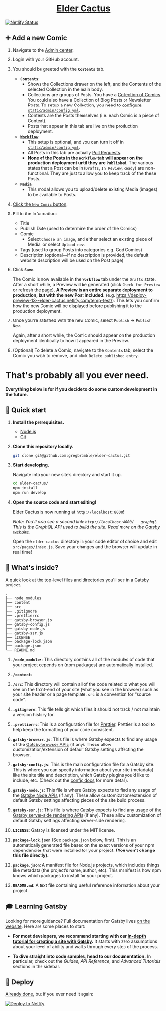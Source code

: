 <h1 align="center">
  <a href="https://www.eldercactus.com/">
    Elder Cactus
  </a>
</h1>

[![Netlify Status](https://api.netlify.com/api/v1/badges/89ddbc6a-ae07-4842-ae60-854e20d43530/deploy-status)](https://app.netlify.com/sites/elder-cactus/deploys)

## ➕ Add a new Comic

1. Navigate to the [Admin center](https://eldercactus.com/admin/).

1. Login with your GitHub account.

1. You should be greeted with the **`Contents`** tab.

   - **`Contents`**:
     - Shows the Collections drawer on the left, and the Contents of the selected Collection in the main body.
     - Collections are groups of Posts. You have a [Collection of Comics](https://www.eldercactus.com/admin/#/collections/comics). You could also have a Collection of Blog Posts or Newsletter Posts. To setup a new Collection, you need to [configure `static/admin/config.yml`](https://www.netlifycms.org/docs/configuration-options/#collections).
     - Contents are the Posts themselves (i.e. each Comic is a piece of Content).
     - Posts that appear in this tab are live on the production deployment.
   - **[`Workflow`](https://www.eldercactus.com/admin/#/workflow)**:
     - This setup is optional, and you can turn it off in [`static/admin/config.yml`](https://www.netlifycms.org/docs/configuration-options/#publish-mode).
     - All Posts in this tab are actually [Pull Requests](https://github.com/gregbrimble/elder-cactus/pulls).
     - **None of the Posts in the `Workflow` tab will appear on the production deployment until they are `Published`**. The various states that a Post can be in (`Drafts`, `In Review`, `Ready`) are non-functional. They are just to allow you to keep track of the these Posts.
   - **`Media`**
     - This modal allows you to upload/delete existing Media (images) to be available to Posts.

1. [Click the `New Comic` button](https://www.eldercactus.com/admin/#/collections/comics/new).

1. Fill in the information:

   - Title
   - Publish Date (used to determine the order of the Comics)
   - Comic
     - Select `Choose an image`, and either select an existing piece of Media, or select `Upload new`.
   - Tags (used to group Posts into categories e.g. God Comics)
   - Description (optional—if no description is provided, the default website description will be used on the Post page)

1. Click **`Save`**.

   The Comic is now available in the **`Workflow`** tab under the `Drafts` state. After a short while, a Preview will be generated (click `Check for Preview` or refresh the page). **A Preview is an entire separate deployment to production, but with the new Post included.** (e.g. https://deploy-preview-13--elder-cactus.netlify.com/temp-test/). This lets you confirm how the new Comic will be displayed before publishing it to the production deployment.

1. Once you're satisfied with the new Comic, select `Publish` → `Publish Now`.

   Again, after a short while, the Comic should appear on the production deployment identically to how it appeared in the Preview.

1. (Optional) To delete a Comic, navigate to the `Contents` tab, select the Comic you wish to remove, and click `Delete published entry`.

# That's probably all you ever need.

**Everything below is for if you decide to do some custom development in the future.**

## 🚀 Quick start

1. **Install the prerequisites.**

   - [Node.js](https://nodejs.org/en/)
   - [Git](https://git-scm.com/book/en/v2/Getting-Started-Installing-Git)

1. **Clone this repository locally.**

   ```sh
   git clone git@github.com:gregbrimble/elder-cactus.git
   ```

1. **Start developing.**

   Navigate into your new site’s directory and start it up.

   ```sh
   cd elder-cactus/
   npm install
   npm run develop
   ```

1. **Open the source code and start editing!**

   Elder Cactus is now running at `http://localhost:8000`!

   _Note: You'll also see a second link: _`http://localhost:8000/___graphql`_. This is the GraphQL API used to build the site. Read more on the [Gatsby website](https://www.gatsbyjs.org/tutorial/part-five/#introducing-graphiql)._

   Open the `elder-cactus` directory in your code editor of choice and edit `src/pages/index.js`. Save your changes and the browser will update in real time!

## 🧐 What's inside?

A quick look at the top-level files and directories you'll see in a Gatsby project.

    .
    ├── node_modules
    ├── content
    ├── src
    ├── .gitignore
    ├── .prettierrc
    ├── gatsby-browser.js
    ├── gatsby-config.js
    ├── gatsby-node.js
    ├── gatsby-ssr.js
    ├── LICENSE
    ├── package-lock.json
    ├── package.json
    └── README.md

1.  **`/node_modules`**: This directory contains all of the modules of code that your project depends on (npm packages) are automatically installed.

1.  **`/content`**:

1.  **`/src`**: This directory will contain all of the code related to what you will see on the front-end of your site (what you see in the browser) such as your site header or a page template. `src` is a convention for “source code”.

1.  **`.gitignore`**: This file tells git which files it should not track / not maintain a version history for.

1.  **`.prettierrc`**: This is a configuration file for [Prettier](https://prettier.io/). Prettier is a tool to help keep the formatting of your code consistent.

1.  **`gatsby-browser.js`**: This file is where Gatsby expects to find any usage of the [Gatsby browser APIs](https://www.gatsbyjs.org/docs/browser-apis/) (if any). These allow customization/extension of default Gatsby settings affecting the browser.

1.  **`gatsby-config.js`**: This is the main configuration file for a Gatsby site. This is where you can specify information about your site (metadata) like the site title and description, which Gatsby plugins you’d like to include, etc. (Check out the [config docs](https://www.gatsbyjs.org/docs/gatsby-config/) for more detail).

1.  **`gatsby-node.js`**: This file is where Gatsby expects to find any usage of the [Gatsby Node APIs](https://www.gatsbyjs.org/docs/node-apis/) (if any). These allow customization/extension of default Gatsby settings affecting pieces of the site build process.

1.  **`gatsby-ssr.js`**: This file is where Gatsby expects to find any usage of the [Gatsby server-side rendering APIs](https://www.gatsbyjs.org/docs/ssr-apis/) (if any). These allow customization of default Gatsby settings affecting server-side rendering.

1.  **`LICENSE`**: Gatsby is licensed under the MIT license.

1.  **`package-lock.json`** (See `package.json` below, first). This is an automatically generated file based on the exact versions of your npm dependencies that were installed for your project. **(You won’t change this file directly).**

1.  **`package.json`**: A manifest file for Node.js projects, which includes things like metadata (the project’s name, author, etc). This manifest is how npm knows which packages to install for your project.

1.  **`README.md`**: A text file containing useful reference information about your project.

## 🎓 Learning Gatsby

Looking for more guidance? Full documentation for Gatsby lives [on the website](https://www.gatsbyjs.org/). Here are some places to start:

- **For most developers, we recommend starting with our [in-depth tutorial for creating a site with Gatsby](https://www.gatsbyjs.org/tutorial/).** It starts with zero assumptions about your level of ability and walks through every step of the process.

- **To dive straight into code samples, head [to our documentation](https://www.gatsbyjs.org/docs/).** In particular, check out the _Guides_, _API Reference_, and _Advanced Tutorials_ sections in the sidebar.

## 💫 Deploy

[Already done](https://app.netlify.com/sites/elder-cactus/), but if you ever need it again:

[![Deploy to Netlify](https://www.netlify.com/img/deploy/button.svg)](https://app.netlify.com/start/deploy?repository=https://github.com/gregbrimble/elder-cactus)
